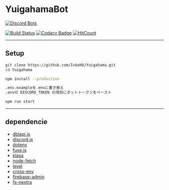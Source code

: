 # YuigahamaBot

[![Discord Bots](https://discordbots.org/api/widget/531097309748920371.svg)](https://discordbots.org/bot/531097309748920371)

[![Build Status](https://travis-ci.org/project-yuigahama/Yuigahama.svg?branch=master)](https://travis-ci.org/project-yuigahama/Yuigahama)
[![Codacy Badge](https://api.codacy.com/project/badge/Grade/2c27e30554a54614bce2a1ece507b02c)](https://www.codacy.com/app/InkoHX/Yuigahama?utm_source=github.com&amp;utm_medium=referral&amp;utm_content=InkoHX/Yuigahama&amp;utm_campaign=Badge_Grade)
[![HitCount](http://hits.dwyl.io/project-yuigahama/Yuigahama.svg)](http://hits.dwyl.io/project-yuigahama/Yuigahama)

---------------------------------------------------

## Setup

```bash
git clone https://github.com/InkoHX/Yuigahama.git
cd Yuigahama

npm install --production

.env.exampleを.envに書き換え
.envの DISCORD_TOKEN の項目にボットトークンをペースト

npm run start
```

---------------------------------------------------

## dependencie

* [dblapi.js](https://github.com/DiscordBotList/dblapi.js)
* [discord.js](https://github.com/discordjs/discord.js)
* [dotenv](https://github.com/motdotla/dotenv)
* [fuse.js](https://github.com/krisk/Fuse)
* [klasa](https://github.com/dirigeants/klasa/tree/master)
* [node-fetch](https://github.com/bitinn/node-fetch)
* [level](https://github.com/Level/level)
* [cross-env](https://github.com/kentcdodds/cross-env)
* [firebase-admin](https://github.com/firebase/firebase-admin-node)
* [fs-nextra](https://github.com/bdistin/fs-nextra)
